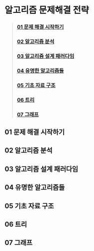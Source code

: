 # 알고리즘 문제해결 전략
>### [01 문제 해결 시작하기 ](01-문제-해결-시작하기)
>### [02 알고리즘 분석 ](02-알고리즘-분석)
>### [03 알고리즘 설계 패러다임 ](03-알고리즘-설계-패러다임)
>### [04 유명한 알고리즘들 ](04-유명한-알고리즘)
>### [05 기초 자료 구조 ](01-문제-해결-시작하기)
>### [06 트리 ](06-트리)
>### [07 그래프 ](07-그래프)
## 01 문제 해결 시작하기
## 02 알고리즘 분석
## 03 알고리즘 설계 패러다임
## 04 유명한 알고리즘들
## 05 기초 자료 구조
## 06 트리
## 07 그래프
